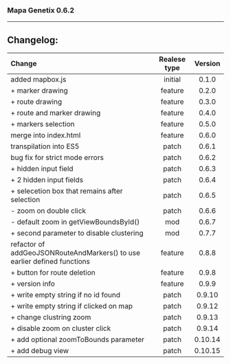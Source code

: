 ### Mapa Genetix 0.6.2
***

## Changelog:

| Change                                                                   | Realese type | Version |
|:-------------------------------------------------------------------------|:------------:|:-------:|
| added mapbox.js                                                          |   initial    |  0.1.0  |
| + marker drawing                                                         |   feature    |  0.2.0  |
| + route drawing                                                          |   feature    |  0.3.0  |
| + route and marker drawing                                               |   feature    |  0.4.0  |
| + markers selection                                                      |   feature    |  0.5.0  |
| merge into index.html                                                    |   feature    |  0.6.0  |
| transpilation into ES5                                                   |    patch     |  0.6.1  |
| bug fix for strict mode errors                                           |    patch     |  0.6.2  |
| + hidden input field                                                     |    patch     |  0.6.3  |
| + 2 hidden input fields                                                  |    patch     |  0.6.4  |
| + selecetion box that remains after selection                            |    patch     |  0.6.5  |
| - zoom on double click                                                   |    patch     |  0.6.6  |
| - default zoom in getViewBoundsById()                                    |     mod      |  0.6.7  |
| + second parameter to disable clustering                                 |     mod      |  0.7.7  |
| refactor of addGeoJSONRouteAndMarkers() to use earlier defined functions |   feature    |  0.8.8  |
| + button for route deletion                                              |   feature    |  0.9.8  |
| + version info                                                           |   feature    |  0.9.9  |
| + write empty string if no id found                                      |   patch    | 0.9.10  |
| + write empty string if clicked on map                                   |   patch    | 0.9.12  |
| + change clustring zoom                                                  |   patch    | 0.9.13  |
| + disable zoom on cluster click                                          |   patch    | 0.9.14  |
| + add optional zoomToBounds parameter                                    |   patch    | 0.10.14  |
| + add debug view                                                         |   patch    | 0.10.15  |